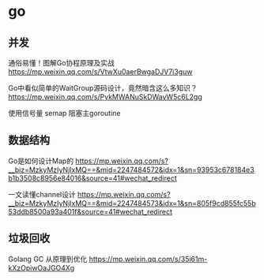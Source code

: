 # go

## 并发

通俗易懂！图解Go协程原理及实战
https://mp.weixin.qq.com/s/VtwXu0aerBwgaDJV7i3guw

Go中看似简单的WaitGroup源码设计，竟然暗含这么多知识？
https://mp.weixin.qq.com/s/PykMWANuSkDWavW5c6L2gg

使用信号量 semap 阻塞主goroutine

## 数据结构

Go是如何设计Map的
https://mp.weixin.qq.com/s?__biz=MzkyMzIyNjIxMQ==&mid=2247484572&idx=1&sn=93953c678184e3b1b3508c8956e84016&source=41#wechat_redirect

一文读懂channel设计
https://mp.weixin.qq.com/s?__biz=MzkyMzIyNjIxMQ==&mid=2247484573&idx=1&sn=805f9cd855fc55b53ddb8500a93a401f&source=41#wechat_redirect

## 垃圾回收

Golang GC 从原理到优化
https://mp.weixin.qq.com/s/35i61m-kXzOpiwOaJGO4Xg
